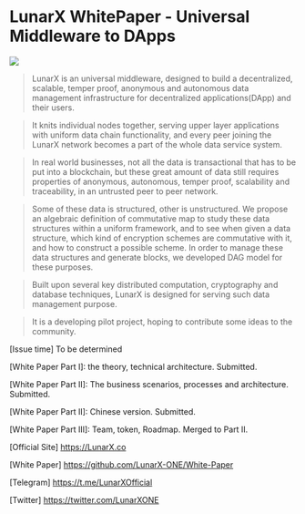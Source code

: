 # LunarX WhitePaper - Universal Middleware to DApps

![](https://img.shields.io/badge/White--Paper-v0.6.0-green.svg)

>LunarX is an universal middleware, designed to build a decentralized, scalable, temper proof, anonymous and autonomous data management infrastructure for decentralized applications(DApp) and their users. 

>It knits individual nodes together, serving upper layer applications with uniform data chain functionality, and every peer joining the LunarX network becomes a part of the whole data service system.

>In real world businesses, not all the data is transactional that has to be put into a blockchain, but these great amount of data still requires properties of anonymous, autonomous, temper proof, scalability and traceability, in an untrusted peer to peer network.

>Some of these data is structured, other is unstructured. We propose an algebraic definition of commutative map to study these data structures within a uniform framework, and to see when given a data structure, 
which kind of encryption schemes are commutative with it, and how to construct a possible scheme.
In order to manage these data structures and generate blocks, we developed DAG model for these purposes.

>Built upon several key distributed computation, cryptography and database techniques, LunarX is designed for serving such data management purpose.

>It is a developing pilot project, hoping to contribute some ideas to the community.

[Issue time] To be determined

[White Paper Part I]: the theory, technical architecture. Submitted. 

[White Paper Part II]: The business scenarios, processes and architecture. Submitted. 

[White Paper Part II]: Chinese version. Submitted. 

[White Paper Part III]: Team, token, Roadmap. Merged to Part II. 


[Official Site] https://LunarX.co

[White Paper] https://github.com/LunarX-ONE/White-Paper

[Telegram] https://t.me/LunarXOfficial 

[Twitter] https://twitter.com/LunarXONE
